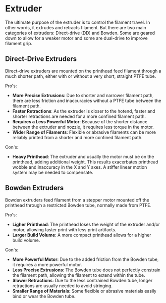 # Extruder

The ultimate purpose of the extruder is to control the filament travel. In other words, it extrudes and retracts filament. But there are two main categories of extruders: Direct-drive (DD) and Bowden. Some are geared down to allow for a weaker motor and some are dual-drive to improve filament grip.

<!-- TODO: Explain more about dual-drive and gearing ratios -->

## Direct-Drive Extruders

Direct-drive extruders are mounted on the printhead feed filament through a much shorter path, either with or without a very short, straight PTFE tube.

Pro's:

- **More Precise Extrusions**: Due to shorter and narrower filament path, there are less friction and inaccuracies without a PTFE tube between the filament path.
- **Faster Retractions**: As the extruder is closer to the hotend, faster and shorter retractions are needed for a more confined filament path.
- **Requires a Less Powerful Motor**: Because of the shorter distance between the extruder and nozzle, it requires less torque in the motor.
- **Wider Range of Filaments**: Flexible or abrasive filaments can be more reliably printed from a shorter and more confined filament path.

Con's:

- **Heavy Printhead**: The extruder and usually the motor must be on the printhead, adding additional weight. This results exacerbates printhead wobble and inaccuracy in the X and Y axes. A stiffer linear motion system may be needed to compensate.

## Bowden Extruders

Bowden extruders feed filament from a stepper motor mounted off the printhead through a restricted Bowden tube, normally made from PTFE.

Pro's:

- **Ligher Printhead**: The printhead loses the weight of the extruder and/or motor, allowing faster print with less print artifacts.
- **Larger Build Volume**: A more compact printhead allows for a higher build volume.

Con's:

- **More Powerful Motor**: Due to the added friction from the Bowden tube, it requires a more powerful motor.
- **Less Precise Extrusions**: The Bowden tube does not perfectly constrain the filament path, allowing the filament to extend within the tube.
- **Slower Retractions**: Due to the less contrained Bowden tube, longer retractions are usually needed to avoid stringing.
- **Smaller Range of Materials**: Some flexible or abrasive materials easily bind or wear the Bowden tube.
